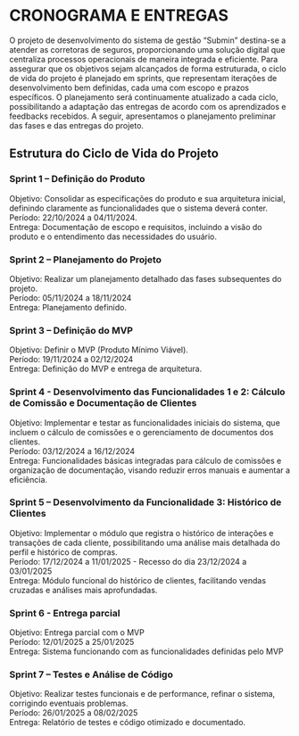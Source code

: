 # CRONOGRAMA E ENTREGAS
O projeto de desenvolvimento do sistema de gestão “Submin” destina-se a atender as corretoras de seguros, proporcionando uma solução digital que centraliza processos operacionais de maneira integrada e eficiente. Para assegurar que os objetivos sejam alcançados de forma estruturada, o ciclo de vida do projeto é planejado em sprints, que representam iterações de desenvolvimento bem definidas, cada uma com escopo e prazos específicos. O planejamento será continuamente atualizado a cada ciclo, possibilitando a adaptação das entregas de acordo com os aprendizados e feedbacks recebidos. A seguir, apresentamos o planejamento preliminar das fases e das entregas do projeto.
## Estrutura do Ciclo de Vida do Projeto
### Sprint 1 – Definição do Produto
Objetivo: Consolidar as especificações do produto e sua arquitetura inicial, definindo claramente as funcionalidades que o sistema deverá conter.<br/>
Período: 22/10/2024 a 04/11/2024.<br/>
Entrega: Documentação de escopo e requisitos, incluindo a visão do produto e o entendimento das necessidades do usuário.<br/>
### Sprint 2 – Planejamento do Projeto
Objetivo:  Realizar um planejamento detalhado das fases subsequentes do projeto.<br/>
Período:  05/11/2024 a 18/11/2024<br/>
Entrega: Planejamento definido.<br/>
### Sprint 3 – Definição do MVP
Objetivo: Definir o MVP (Produto Mínimo Viável).<br/>
Período: 19/11/2024 a 02/12/2024<br/>
Entrega: Definição do MVP e entrega de arquitetura.<br/>
### Sprint 4 - Desenvolvimento das Funcionalidades 1 e 2: Cálculo de Comissão e Documentação de Clientes
Objetivo: Implementar e testar as funcionalidades iniciais do sistema, que incluem o cálculo de comissões e o gerenciamento de documentos dos clientes.<br/>
Período: 03/12/2024 a 16/12/2024<br/>
Entrega: Funcionalidades básicas integradas para cálculo de comissões e organização de documentação, visando reduzir erros manuais e aumentar a eficiência.<br/>
### Sprint 5 – Desenvolvimento da Funcionalidade 3: Histórico de Clientes
Objetivo: Implementar o módulo que registra o histórico de interações e transações de cada cliente, possibilitando uma análise mais detalhada do perfil e histórico de compras.<br/>
Período: 17/12/2024 a 11/01/2025 - Recesso do dia 23/12/2024 a 03/01/2025<br/>
Entrega: Módulo funcional do histórico de clientes, facilitando vendas cruzadas e análises mais aprofundadas.<br/>
### Sprint 6 - Entrega parcial 
Objetivo: Entrega parcial com o MVP<br/>
Período:  12/01/2025 a 25/01/2025<br/>
Entrega: Sistema funcionando com as funcionalidades definidas pelo MVP<br/>
### Sprint 7 – Testes e Análise de Código
Objetivo:  Realizar testes funcionais e de performance, refinar o sistema, corrigindo eventuais problemas. <br/>
Período: 26/01/2025 a 08/02/2025<br/>
Entrega: Relatório de testes e código otimizado e documentado.<br/>

